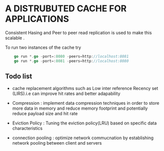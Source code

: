 # A DISTRUBUTED CACHE FOR APPLICATIONS 

Consistent Hasing and Peer to peer read replication is used to make this scalable .

To run two instances of the cache try 
```go 
    go run *.go -port=:8080 -peers=http://localhost:8081
    go run *.go -port=:8081 -peers=http://localhost:8080
```

## Todo list 
- cache replacement algorithms such as Low inter reference Recency set (LIRS).i.e can improve hit rates and better adapability 

- Compression : implement data compression techniques in order to store more data in memory and reduce memory footprint and potentially reduce payload size and hit rate 

- Eviction Policy : Tuning the eviction policy(LRU) based on specific data characteristics 

- connection pooling : optimize network commucnation by establishing network pooling between client and servers 